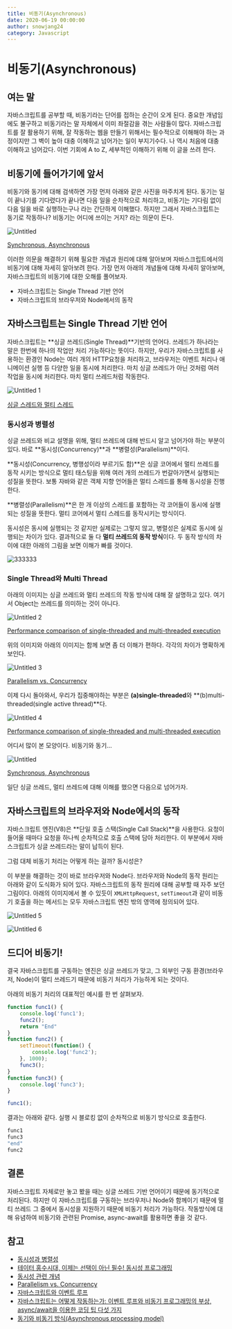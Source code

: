 ```yaml
---
title: 비동기(Asynchronous)
date: 2020-06-19 00:00:00
author: snowjang24
category: Javascript
---
```


# 비동기(Asynchronous)

## 여는 말

자바스크립트를 공부할 때, 비동기라는 단어를 접하는 순간이 오게 된다. 중요한 개념임에도 불구하고 비동기라는 말 자체에서 이미 좌절감을 겪는 사람들이 많다. 자바스크립트를 잘 활용하기 위해, 잘 작동하는 웹을 만들기 위해서는 필수적으로 이해해야 하는 과정이지만 그 벽이 높아 대충 이해하고 넘어가는 일이 부지기수다. 나 역시 처음에 대충 이해하고 넘어갔다. 이번 기회에 A to Z, 세부적인 이해하기 위해 이 글을 쓰려 한다.

## 비동기에 들어가기에 앞서

비동기와 동기에 대해 검색하면 가장 먼저 아래와 같은 사진을 마주치게 된다. 동기는 일이 끝나기를 기다렸다가 끝나면 다음 일을 순차적으로 처리하고, 비동기는 기다림 없이 다음 일을 바로 실행하는구나 라는 간단하게 이해했다. 하지만 그래서 자바스크립트는 동기로 작동하나? 비동기는 어디에 쓰이는 거지? 라는 의문이 든다.

![Untitled](https://user-images.githubusercontent.com/26768201/86256008-c7653580-bbf2-11ea-82e8-27c8b75e619e.png)

[Synchronous, Asynchronous](https://velog.io/@cyongchoi/%EB%B9%84%EB%8F%99%EA%B8%B0asynchronous-%EA%B0%9C%EB%85%90)

이러한 의문을 해결하기 위해 필요한 개념과 원리에 대해 알아보며 자바스크립트에서의 비동기에 대해 자세히 알아보려 한다. 가장 먼저 아래의 개념들에 대해 자세히 알아보며, 자바스크립트의 비동기에 대한 오해를 풀어보자.

- 자바스크립트는 Single Thread 기반 언어
- 자바스크립트의 브라우저와 Node에서의 동작

## 자바스크립트는 Single Thread 기반 언어

자바스크립트는 **싱글 쓰레드(Single Thread)**기반의 언어다. 쓰레드가 하나라는 말은 한번에 하나의 작업만 처리 가능하다는 뜻이다. 하지만, 우리가 자바스크립트를 사용하는 환경인 Node는 여러 개의 HTTP요청을 처리하고, 브라우저는 이벤트 처리나 애니메이션 실행 등 다양한 일을 동시에 처리한다. 마치 싱글 쓰레드가 아닌 것처럼 여러 작업을 동시에 처리한다. 마치 멀티 쓰레드처럼 작동한다.

![Untitled 1](https://user-images.githubusercontent.com/26768201/86256066-d350f780-bbf2-11ea-9460-4f6c88371697.png)

[싱글 스레드와 멀티 스레드](https://blog.lgcns.com/1084)

### 동시성과 병렬성

싱글 쓰레드와 비교 설명을 위해, 멀티 쓰레드에 대해 반드시 알고 넘어가야 하는 부분이 있다. 바로 **동시성(Concurrency)**과 **병렬성(Parallelism)**이다.

**동시성(Concurrency, 병행성이라 부르기도 함)**은 싱글 코어에서 멀티 쓰레드를 동작 시키는 방식으로 멀티 태스팅을 위해 여러 개의 쓰레드가 번갈아가면서 실행되는 성질을 뜻한다. 보통 자바와 같은 객체 지향 언어들은 멀티 스레드를 통해 동시성을 진행한다. 

**병렬성(Parallelism)**은 한 개 이상의 스레드를 포함하는 각 코어들이 동시에 실행되는 성질을 뜻한다. 멀티 코어에서 멀티 스레드를 동작시키는 방식이다. 

동시성은 동시에 실행되는 것 같지만 실제로는 그렇지 않고, 병렬성은 실제로 동시에 실행되는 차이가 있다. 결과적으로 둘 다 **멀티 쓰레드의 동작 방식**이다. 두 동작 방식의 차이에 대한 아래의 그림을 보면 이해가 빠를 것이다. 

![333333](https://user-images.githubusercontent.com/26768201/86256043-cf24da00-bbf2-11ea-9926-7f33c6b743d4.png)

### Single Thread와 Multi Thread

아래의 이미지는 싱글 쓰레드와 멀티 쓰레드의 작동 방식에 대해 잘 설명하고 있다. 여기서 Object는 쓰레드를 의미하는 것이 아니다.

![Untitled 2](https://user-images.githubusercontent.com/26768201/86256073-d3e98e00-bbf2-11ea-9054-c78888d5582a.png)

[Performance comparison of single-threaded and multi-threaded execution](https://www.researchgate.net/figure/Performance-comparison-of-single-threaded-and-multi-threaded-execution_fig2_29528663)

위의 이미지와 아래의 이미지는 함께 보면 좀 더 이해가 편하다. 각각의 차이가 명확하게 보인다.

![Untitled 3](https://user-images.githubusercontent.com/26768201/86256077-d4822480-bbf2-11ea-85eb-4b4233c60a07.png)

[Parallelism vs. Concurrency](http://www.dietergalea.com/parallelism-concurrency/)

이제 다시 돌아와서, 우리가 집중해야하는 부분은 **(a)single-threaded**와 **(b)multi-threaded(single active thread)**다. 

![Untitled 4](https://user-images.githubusercontent.com/26768201/86256079-d51abb00-bbf2-11ea-9a46-f2f654438df4.png)

[Performance comparison of single-threaded and multi-threaded execution](https://www.researchgate.net/figure/Performance-comparison-of-single-threaded-and-multi-threaded-execution_fig2_29528663)

어디서 많이 본 모양이다. 비동기와 동기... 

![Untitled](https://user-images.githubusercontent.com/26768201/86256008-c7653580-bbf2-11ea-82e8-27c8b75e619e.png)

[Synchronous, Asynchronous](https://velog.io/@cyongchoi/%EB%B9%84%EB%8F%99%EA%B8%B0asynchronous-%EA%B0%9C%EB%85%90)

일단 싱글 쓰레드, 멀티 쓰레드에 대해 이해를 했으면 다음으로 넘어가자.

## 자바스크립트의 브라우저와 Node에서의 동작

자바스크립트 엔진(V8)은 **단일 호출 스택(Single Call Stack)**을 사용한다. 요청이 들어올 때마다 요청을 하나씩 순차적으로 호출 스택에 담아 처리한다. 이 부분에서 자바스크립트가 싱글 쓰레드라는 말이 납득이 된다. 

그럼 대체 비동기 처리는 어떻게 하는 걸까? 동시성은?

이 부분을 해결하는 것이 바로 브라우저와 Node다. 브라우저와 Node의 동작 원리는 아래와 같이 도식화가 되어 있다. 자바스크립트의 동작 원리에 대해 공부할 때 자주 보던 그림이다. 아래의 이미지에서 볼 수 있듯이 `XMLHttpRequest`, `setTimeout`과 같이 비동기 호출을 하는 메서드는 모두 자바스크립트 엔진 밖의 영역에 정의되어 있다.

![Untitled 5](https://user-images.githubusercontent.com/26768201/86256082-d5b35180-bbf2-11ea-847c-d8684cdb4af5.png)

![Untitled 6](https://user-images.githubusercontent.com/26768201/86256084-d5b35180-bbf2-11ea-911f-1abe57f51fc0.png)


## 드디어 비동기!

결국 자바스크립트를 구동하는 엔진은 싱글 쓰레드가 맞고, 그 외부인 구동 환경(브라우저, Node)이 멀티 쓰레드기 때문에 비동기 처리가 가능하게 되는 것이다.

아래의 비동기 처리의 대표적인 예시를 한 번 살펴보자.

```jsx
function func1() { 
	console.log('func1'); 
	func2(); 
	return "End"
} 
function func2() { 
	setTimeout(function() { 
		console.log('func2'); 
	}, 1000); 
	func3(); 
} 
function func3() { 
	console.log('func3'); 
} 

func1();
```

결과는 아래와 같다. 실행 시 블로킹 없이 순차적으로 비동기 방식으로 호출한다.

```bash
func1
func3
"end"
func2
```

## 결론

자바스크립트 자체로만 놓고 봤을 때는 싱글 쓰레드 기반 언어이기 때문에 동기적으로 처리된다. 하지만 이 자바스크립트를 구동하는 브라우저나 Node와 함께이기 때문에 멀티 쓰레드 그 중에서 동시성을 지원하기 때문에 비동기 처리가 가능하다. 작동방식에 대해 유념하여 비동기와 관련된 Promise, async-await를 활용하면 좋을 것 같다.

## 참고

- [동시성과 병렬성](https://yolojeb.tistory.com/10)
- [테이터 홍수시대, 이제는 선택이 아닌 필수! 동시성 프로그래밍](https://blog.lgcns.com/1084)
- [동시성 관련 개념](https://medium.com/@ahaljh/%EB%8F%99%EC%8B%9C%EC%84%B1-%EA%B4%80%EB%A0%A8-%EA%B0%9C%EB%85%90-d2f3e6a62b99)
- [Parallelism vs. Concurrency](http://www.dietergalea.com/parallelism-concurrency/)
- [자바스크립트와 이벤트 루프](https://meetup.toast.com/posts/89)
- [자바스크립트는 어떻게 작동하는가: 이벤트 루프와 비동기 프로그래밍의 부상, async/await을 이용한 코딩 팁 다섯 가지](https://engineering.huiseoul.com/%EC%9E%90%EB%B0%94%EC%8A%A4%ED%81%AC%EB%A6%BD%ED%8A%B8%EB%8A%94-%EC%96%B4%EB%96%BB%EA%B2%8C-%EC%9E%91%EB%8F%99%ED%95%98%EB%8A%94%EA%B0%80-%EC%9D%B4%EB%B2%A4%ED%8A%B8-%EB%A3%A8%ED%94%84%EC%99%80-%EB%B9%84%EB%8F%99%EA%B8%B0-%ED%94%84%EB%A1%9C%EA%B7%B8%EB%9E%98%EB%B0%8D%EC%9D%98-%EB%B6%80%EC%83%81-async-await%EC%9D%84-%EC%9D%B4%EC%9A%A9%ED%95%9C-%EC%BD%94%EB%94%A9-%ED%8C%81-%EB%8B%A4%EC%84%AF-%EA%B0%80%EC%A7%80-df65ffb4e7e)
- [동기와 비동기 방식(Asynchronous processing model)](https://webclub.tistory.com/605)